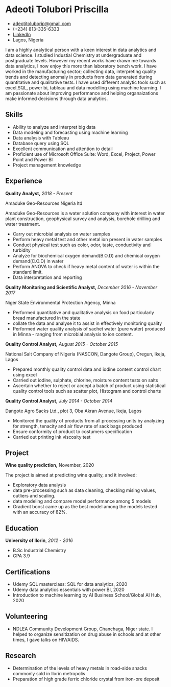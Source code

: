 <!-- The (first) h1 will be used as the <title> of the HTML page -->
# Adeoti Tolubori Priscilla

<!-- The unordered list immediately after the h1 will be formatted on a single
line. It is intended to be used for contact details -->
- <adeotitoluborip@gmail.com>
- (+234) 813-335-6333
- [LinkedIn](http://www.linkedin.com/in/tolubori-adeoti-833a0713a)
- Lagos, Nigeria

<!-- The paragraph after the h1 and ul and before the first h2 is optional. It
is intended to be used for a short summary. -->
I am a highly analytical person with a keen interest in data analytics and data science. I studied Industial Chemistry at undergraduate and postgraduate levels. However my recent works have drawn me towards data analytics, I now enjoy this more than laboratory bench work. 
I have worked in the manufacturing sector; collecting data, interpreting quality trends and detecting anomaly in products from data generated during quantitative and qualitative tests. I have used different analytic tools such as excel,SQL, power bi, tableau and data modelling using machine learning. I am passionate about improving  performance and helping organaizations make informed decisions through data analytics.

## Skills

 - Ability to analyze and interpret big data
 - Data modeling and forecasting using machine learning 
 - Data analysis with Tableau
 - Database query using SQL
 - Excellent communication and attention to detail
 - Proficient use of Microsoft Office Suite: Word, Excel, Project, Power Point and Power BI
 - Project management knowledge

## Experience

<!-- You have to wrap the "left" and "right" half of these headings in spans by
hand -->
**Quality Analyst,** _2018 - Present_

<span>Amaduke Geo-Resources Nigeria ltd</span>

Amaduke Geo-Resources is a water solution company with interest in water plant construction, geophysical survey and analysis, borehole drilling and water treatment.

 - Carry out microbial analysis on water samples
 - Perform heavy metal test and other metal ion present in water samples
 - Conduct physical test such as color, odor, taste, conductivity and turbidity
 - Analyze for biochemical oxygen demand(B.O.D) and chemical oxygen demand(C.O.D) in water
 - Perform ANOVA to check if heavy metal content of water is within the standard limit.
 - Data interpretation and reporting 

**Quality Monitoring and Scientific Analyst,** _December 2016 - November 2017_

<span>Niger State Environmental Protection Agency, Minna </span> 

 - Performed quantitative and qualitative analysis on food particularly bread manufactured in the state
 - collate the data and analyse it to assist in effectively monitoring quality
 - Performed water quality analysis of sachet water (pure water) produced in Minna - ranging from microbial analysis to ion content. 

**Quality Control Analyst,** _August 2015 - October 2015_

<span>National Salt Company of Nigeria (NASCON, Dangote Group), Oregun, Ikeja, Lagos</span>

 - Prepared monthly quality control data and iodine content control chart using excel
 - Carried out iodine, sulphate, chlorine, moisture content tests on salts
 - Ascertain whether to reject or accept a batch of product using statistical quality control tools such as scatter plot, Histogram and control charts
 
**Quality Control Analyst,**  _July 2014 - October 2014_

<span>Dangote Agro Sacks Ltd., plot 3, Oba Akran Avenue, Ikeja, Lagos</span>

 - Monitored the quality of products from all processing units by analyzing for strength, tenacity and air flow rate of sack bags produced
 - Ensure conformity of product to costumers specification 
 - Carried out printing ink viscosity test

## Project

**Wine quality prediction,** <span>November, 2020</span>

The project is aimed at predicting wine quality, and it involved:

   - Exploratory data analysis
   - data pre-processing such as data cleaning, checking mising values, outliers and scaling.
   - data modeling and compare model performance among 5 models
   - Gradient boost came up as the best model among the models tested with an accuracy of 82%.

## Education

**University of Ilorin**, _2012 - 2016_

  - B.Sc Industrial Chemistry
  - GPA 3.9
 
## Certifications 

 - Udemy SQL masterclass: SQL for data analytics, 2020
 - Udemy data analytics essentials with power BI, 2020
 - Introduction to machine learning by AI Business School/Global AI Hub, 2020
 
## Volunteering
 
 - NDLEA Community Development Group, Chanchaga, Niger state. I helped to organize sensitization on drug abuse in schools and at other times, I gave talks on HIV/AIDS. 

## Research 
 - Determination of the levels of heavy metals in road-side snacks commonly sold in Ilorin metropolis 
 - Preparation of high grade ferric chloride crystal from iron-ore deposit 
